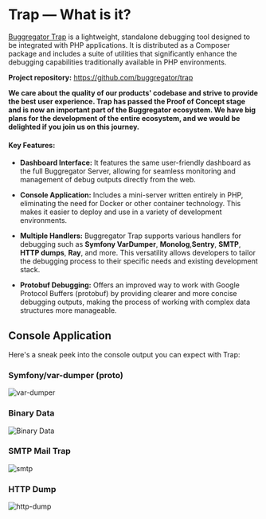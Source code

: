 # Trap — What is it?

[Buggregator Trap](https://github.com/buggregator/trap) is a lightweight, standalone debugging tool designed to be
integrated with PHP applications. It is distributed as a Composer package and includes a suite of utilities that
significantly enhance the debugging capabilities traditionally available in PHP environments.

**Project repository:** https://github.com/buggregator/trap

**We care about the quality of our products' codebase and strive to provide the best user experience. Trap has passed
the Proof of Concept stage and is now an important part of the Buggregator ecosystem. We have big plans for the
development of the entire ecosystem, and we would be delighted if you join us on this journey.**

#### Key Features:

- **Dashboard Interface:** It features the same user-friendly dashboard as the full Buggregator Server, allowing for
  seamless monitoring and management of debug outputs directly from the web.

- **Console Application:** Includes a mini-server written entirely in PHP, eliminating the need for Docker or other
  container technology. This makes it easier to deploy and use in a variety of development environments.

- **Multiple Handlers:** Buggregator Trap supports various handlers for debugging such as **Symfony VarDumper**,
  **Monolog**,**Sentry**, **SMTP**, **HTTP dumps**, **Ray**, and more. This versatility allows developers to tailor the
  debugging process to their specific needs and existing development stack.

- **Protobuf Debugging:** Offers an improved way to work with Google Protocol Buffers (protobuf) by providing clearer
  and more concise debugging outputs, making the process of working with complex data structures more manageable.

## Console Application

Here's a sneak peek into the console output you can expect with Trap:

### Symfony/var-dumper (proto)

![var-dumper](https://github.com/buggregator/trap/assets/4152481/f4c855f5-87c4-4534-b72d-5b19d1aae0b0)

### Binary Data

![Binary Data](https://github.com/buggregator/trap/assets/4152481/cd8788ed-b10c-4b9a-b2e2-baa8912ea38d)

### SMTP Mail Trap

![smtp](https://github.com/buggregator/trap/assets/4152481/b11c4a7f-072a-4e66-b11d-9bbd3177bfe2)

### HTTP Dump

![http-dump](https://github.com/buggregator/trap/assets/4152481/48201ce6-7756-4402-8954-76a27489b632)